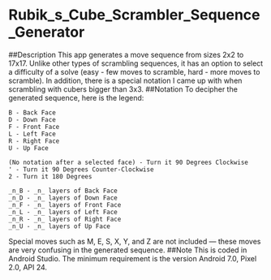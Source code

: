 # Rubik_s_Cube_Scrambler_Sequence_Generator
##Description
This app generates a move sequence from sizes 2x2 to 17x17. Unlike other types of scrambling sequences, it has an option to select a difficulty of a solve (easy - few moves to scramble, hard - more moves to scramble). In addition, there is a special notation I came up with when scrambling with cubers bigger than 3x3.
##Notation
To decipher the generated sequence, here is the legend:
```
B - Back Face
D - Down Face
F - Front Face
L - Left Face
R - Right Face
U - Up Face

(No notation after a selected face) - Turn it 90 Degrees Clockwise
' - Turn it 90 Degrees Counter-Clockwise
2 - Turn it 180 Degrees

_n_B - _n_ layers of Back Face
_n_D - _n_ layers of Down Face
_n_F - _n_ layers of Front Face
_n_L - _n_ layers of Left Face
_n_R - _n_ layers of Right Face
_n_U - _n_ layers of Up Face
```
Special moves such as M, E, S, X, Y, and Z are not included — these moves are very confusing in the generated sequence.
##Note
This is coded in Android Studio. The minimum requirement is the version Android 7.0, Pixel 2.0, API 24.
